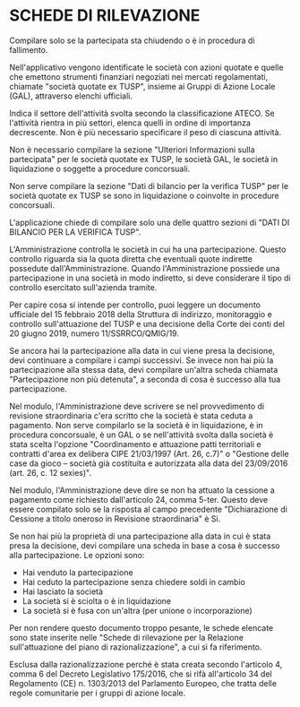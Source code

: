 # SCHEDE DI RILEVAZIONE
Compilare solo se la partecipata sta chiudendo o è in procedura di fallimento.

Nell'applicativo vengono identificate le società con azioni quotate e quelle che emettono strumenti finanziari negoziati nei mercati regolamentati, chiamate "società quotate ex TUSP", insieme ai Gruppi di Azione Locale (GAL), attraverso elenchi ufficiali.

Indica il settore dell'attività svolta secondo la classificazione ATECO. Se l'attività rientra in più settori, elenca quelli in ordine di importanza decrescente. Non è più necessario specificare il peso di ciascuna attività.

Non è necessario compilare la sezione "Ulteriori Informazioni sulla partecipata" per le società quotate ex TUSP, le società GAL, le società in liquidazione o soggette a procedure concorsuali.

Non serve compilare la sezione "Dati di bilancio per la verifica TUSP" per le società quotate ex TUSP se sono in liquidazione o coinvolte in procedure concorsuali.

L'applicazione chiede di compilare solo una delle quattro sezioni di "DATI DI BILANCIO PER LA VERIFICA TUSP".

L'Amministrazione controlla le società in cui ha una partecipazione. Questo controllo riguarda sia la quota diretta che eventuali quote indirette possedute dall'Amministrazione. Quando l'Amministrazione possiede una partecipazione in una società in modo indiretto, si deve considerare il tipo di controllo esercitato sull'azienda tramite.

Per capire cosa si intende per controllo, puoi leggere un documento ufficiale del 15 febbraio 2018 della Struttura di indirizzo, monitoraggio e controllo sull'attuazione del TUSP e una decisione della Corte dei conti del 20 giugno 2019, numero 11/SSRRCO/QMIG/19.

Se ancora hai la partecipazione alla data in cui viene presa la decisione, devi continuare a compilare i campi successivi. Se invece non hai più la partecipazione alla stessa data, devi compilare un'altra scheda chiamata "Partecipazione non più detenuta", a seconda di cosa è successo alla tua partecipazione.

Nel modulo, l'Amministrazione deve scrivere se nel provvedimento di revisione straordinaria c'era scritto che la società è stata ceduta a pagamento. Non serve compilarlo se la società è in liquidazione, è in procedura concorsuale, è un GAL o se nell'attività svolta dalla società è stata scelta l'opzione "Coordinamento e attuazione patti territoriali e contratti d'area ex delibera CIPE 21/03/1997 (Art. 26, c.7)" o "Gestione delle case da gioco – società già costituita e autorizzata alla data del 23/09/2016 (art. 26, c. 12 sexies)".

Nel modulo, l'Amministrazione deve dire se non ha attuato la cessione a pagamento come richiesto dall'articolo 24, comma 5-ter. Questo deve essere compilato solo se la risposta al campo precedente "Dichiarazione di Cessione a titolo oneroso in Revisione straordinaria" è Sì.

Se non hai più la proprietà di una partecipazione alla data in cui è stata presa la decisione, devi compilare una scheda in base a cosa è successo alla partecipazione. Le opzioni sono:
- Hai venduto la partecipazione
- Hai ceduto la partecipazione senza chiedere soldi in cambio
- Hai lasciato la società
- La società si è sciolta o è in liquidazione
- La società si è fusa con un'altra (per unione o incorporazione)

Per non rendere questo documento troppo pesante, le schede elencate sono state inserite nelle "Schede di rilevazione per la Relazione sull'attuazione del piano di razionalizzazione", a cui si fa riferimento.

Esclusa dalla razionalizzazione perché è stata creata secondo l'articolo 4, comma 6 del Decreto Legislativo 175/2016, che si rifà all'articolo 34 del Regolamento (CE) n. 1303/2013 del Parlamento Europeo, che tratta delle regole comunitarie per i gruppi di azione locale.


